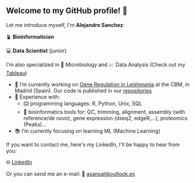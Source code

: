 ## Welcome to my GitHub profile! 👋 

Let me introduce myself, I'm **Alejandro Sanchez**:

🪴 **Bioinformatician**

💻 **Data Scientist** (junior)

I'm also specialized in 🔬 Microbiology and 📈 Data Analysis (Check out my [Tableau](https://public.tableau.com/app/profile/alejandro.sanchez2642/vizzes))

- 🔭 I’m currently working on [Gene Regulation in Leishmania](https://www.cbm.uam.es/index.php/scientific-programs/genome-dynamics-and-function/genome-decoding/regulation-of-gene-expression-in-leishmania/) at the CBM, in Madrid (Spain). Our code is published in our [repositories](https://github.com/CBMSO-L302)
- 📝 Experience with:
  - ⌨️ programming languages: R, Python, Unix, SQL
  - 🧬 bioinformatics tools for: QC, trimming, alignment, assembly (with reference/de novo), gene expression (dseq2, edgeR,...), proteomics (Peaks)...
- 📚 I’m currently focusing on learning ML (Machine Learning)

If you want to contact me, here's my LinkedIn, I'll be happy to hear from you:

🌐 [LinkedIn](https://www.linkedin.com/in/alejandro-sanchez-salvador/)

Or you can send me an e-mail: 📩 asansal@outlook.es

